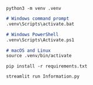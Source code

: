 `python3 -m venv .venv`

```markdown
# Windows command prompt
.venv\Scripts\activate.bat

# Windows PowerShell
.venv\Scripts\Activate.ps1

# macOS and Linux
source .venv/bin/activate
```

`pip install -r requirements.txt`

`streamlit run Information.py`